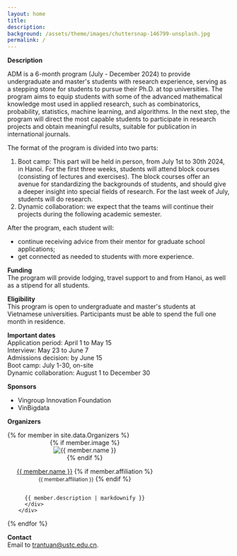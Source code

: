 ```yaml
---
layout: home
title: 
description: 
background: /assets/theme/images/chuttersnap-146799-unsplash.jpg
permalink: /
---
```


<b>Description</b> <br>
<p>
ADM is a 6-month program (July - December 2024) to provide undergraduate and master's students with research experience, serving as a stepping stone for students to pursue their Ph.D. at top universities. The program aims to equip students with some of the advanced mathematical knowledge most used in applied research, such as combinatorics, probability, statistics, machine learning, and algorithms. In the next step, the program will direct the most capable students to participate in research projects and obtain meaningful results, suitable for publication in international journals.
</p>  
The format of the program is divided into two parts:
<ol>
  <li>
Boot camp: This part will be held in person, from July 1st to 30th 2024, in Hanoi. For the first
three weeks, students will attend block courses (consisting of lectures and exercises). The block
courses offer an avenue for standardizing the backgrounds of students, and should give a deeper
insight into special fields of research. For the last week of July, students will do research.</li>
  <li>
Dynamic collaboration: we expect that the teams will continue their projects during the
following academic semester.</li>
</ol>
After the program, each student will:
<ul>
  <li>
    continue receiving advice from their mentor for graduate school applications;</li>
  <li>
    get connected as needed to students with more experience.</li>
</ul>

<b>Funding</b> <br>
The program will provide lodging, travel support to and from Hanoi, as well as a stipend for all students.<br>

<b>Eligibility</b> <br>
This program is open to undergraduate and master's students at Vietnamese universities. Participants must be able to spend the full one month in residence.

<b>Important dates</b> <br>
Application period: April 1 to May 15 <br>
Interview: May 23 to June 7 <br>
Admissions decision: by June 15 <br>
Boot camp: July 1-30, on-site <br>
Dynamic collaboration: August 1 to December 30

<b>Sponsors</b> <br>
<ul>
  <li>
    Vingroup Innovation Foundation</li>
  <li>
    VinBigdata</li>
</ul>

<b>Organizers</b> <br>
<div class="row cards mt-4">
{% for member in site.data.Organizers %}
  <div class="d-flex team-member col-md-6" style="justify-content: center;">
    <div class="flex-shrink-0 me-3" style="width: 350px;">
      <div style="position: relative;display: flex;justify-content: center;flex-wrap: wrap;flex-direction: column;align-items: center;">
        {% if member.image %}
        <img src="{{ member.image | relative_url }}" alt="{{ member.name }}">
      {% endif %}
        <p id="{{ member.name | strip | url_encode }}" style="text-align: center;">
        <a href="{{ member.homepage }}">{{ member.name }}</a>
        {% if member.affiliation %}
          <br><small class="text-muted">{{ member.affiliation }}</small>
        {% endif %}
      </p>

      {{ member.description | markdownify }}  
      </div>
    </div>
    
  </div>
{% endfor %}
</div>

<b>Contact</b> <br>
Email to <a href="mailto:trantuan@ustc.edu.cn">trantuan@ustc.edu.cn</a>.

